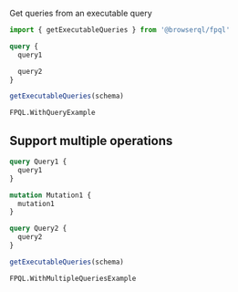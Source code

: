 Get queries from an executable query

```javascript
import { getExecutableQueries } from '@browserql/fpql'
```

```graphql
query {
  query1

  query2
}
```

```javascript
getExecutableQueries(schema)
```

```snapshot
FPQL.WithQueryExample
```

## Support multiple operations

```graphql
query Query1 {
  query1
}

mutation Mutation1 {
  mutation1
}

query Query2 {
  query2
}
```

```javascript
getExecutableQueries(schema)
```

```snapshot
FPQL.WithMultipleQueriesExample
```
